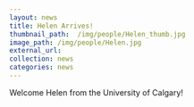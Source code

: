 ```yaml
---
layout: news
title: Helen Arrives!
thumbnail_path:  /img/people/Helen_thumb.jpg
image_path: /img/people/Helen.jpg
external_url:
collection: news
categories: news
---
```


Welcome Helen from the University of Calgary! 


